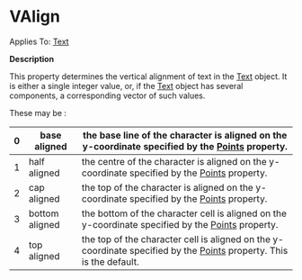 




<h1 class="heading"><span class="name">VAlign</span></h1>

Applies To: [Text](./text.md)


**Description**


This property determines the vertical alignment of text in the [Text](./text.md) object. It is either a single integer value, or, if the [Text](./text.md) object has several components, a corresponding vector of such values.


These may be :


| 0 | base aligned | the base line of the character is aligned on the y-coordinate specified by the [Points](points.md) property. |
| --- | --- | ---  |
| 1 | half aligned | the centre of the character is aligned on the y-coordinate specified by the [Points](points.md) property. |
| 2 | cap aligned | the top of the character is aligned on the y-coordinate specified by the [Points](points.md) property. |
| 3 | bottom aligned | the bottom of the character cell is aligned on the y-coordinate specified by the [Points](points.md) property. |
| 4 | top aligned | the top of the character cell is aligned on the y-coordinate specified by the [Points](points.md) property. This is the default. |



